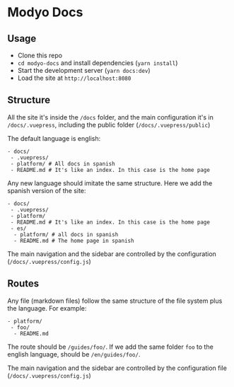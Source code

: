 # Modyo Docs

## Usage

- Clone this repo
- `cd modyo-docs` and install dependencies (`yarn install`)
- Start the development server (`yarn docs:dev`)
- Load the site at `http://localhost:8080`

## Structure

All the site it's inside the `/docs` folder, and the main configuration it's in `/docs/.vuepress`, including the public folder (`/docs/.vuepress/public`)

The default language is english:

```
- docs/
 - .vuepress/
 - platform/ # All docs in spanish
 - README.md # It's like an index. In this case is the home page
```

Any new language should imitate the same structure. Here we add the spanish version of the site:

```
- docs/
 - .vuepress/
 - platform/
 - README.md # It's like an index. In this case is the home page
 - es/
  - platform/ # all docs in spanish
  - README.md # The home page in spanish
```

The main navigation and the sidebar are controlled by the configuration (`/docs/.vuepress/config.js`)

## Routes

Any file (markdown files) follow the same structure of the file system plus the language. For example:

```
- platform/
 - foo/
  - README.md
```

The route should be `/guides/foo/`. If we add the same folder `foo` to the english language, should be `/en/guides/foo/`.

The main navigation and the sidebar are controlled by the configuration file (`/docs/.vuepress/config.js`)
